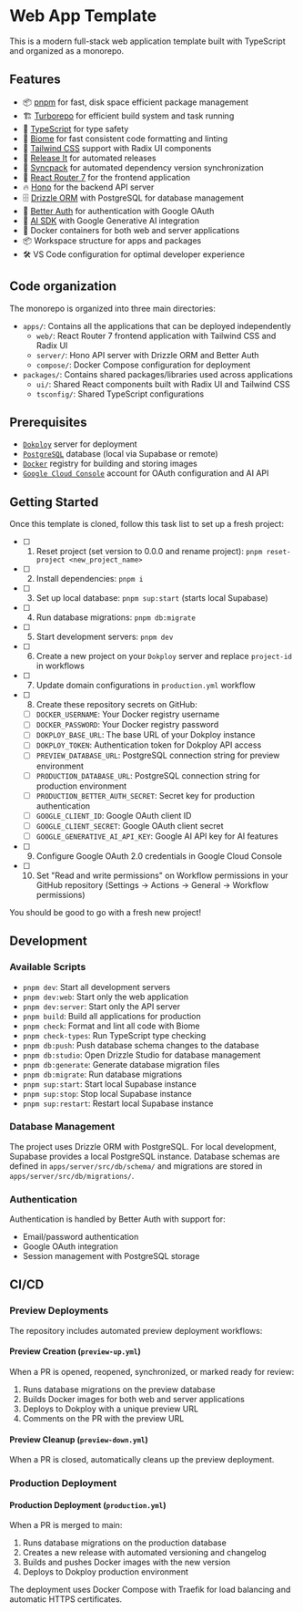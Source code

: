 # Web App Template

This is a modern full-stack web application template built with TypeScript and organized as a monorepo.

## Features

- 📦 [pnpm](https://pnpm.io/) for fast, disk space efficient package management  
- 🏗️ [Turborepo](https://turbo.build/) for efficient build system and task running
- 🔷 [TypeScript](https://www.typescriptlang.org/) for type safety
- 🔨 [Biome](https://biomejs.dev/) for fast consistent code formatting and linting
- 🎨 [Tailwind CSS](https://tailwindcss.com/) support with Radix UI components
- 🚀 [Release It](https://github.com/release-it/release-it) for automated releases
- 🔄 [Syncpack](https://github.com/syncpack/syncpack) for automated dependency version synchronization
- 📱 [React Router 7](https://reactrouter.com/) for the frontend application
- 🔥 [Hono](https://hono.dev/) for the backend API server
- 🗄️ [Drizzle ORM](https://orm.drizzle.team/) with PostgreSQL for database management
- 🔐 [Better Auth](https://better-auth.com/) for authentication with Google OAuth
- 🤖 [AI SDK](https://sdk.vercel.ai/) with Google Generative AI integration
- 🐳 Docker containers for both web and server applications
- 📦 Workspace structure for apps and packages
- 🛠️ VS Code configuration for optimal developer experience

## Code organization

The monorepo is organized into three main directories:

- `apps/`: Contains all the applications that can be deployed independently
  - `web/`: React Router 7 frontend application with Tailwind CSS and Radix UI
  - `server/`: Hono API server with Drizzle ORM and Better Auth
  - `compose/`: Docker Compose configuration for deployment
- `packages/`: Contains shared packages/libraries used across applications
  - `ui/`: Shared React components built with Radix UI and Tailwind CSS
  - `tsconfig/`: Shared TypeScript configurations

## Prerequisites

- [`Dokploy`](https://docs.dokploy.com/docs/core) server for deployment
- [`PostgreSQL`](https://www.postgresql.org/) database (local via Supabase or remote)
- [`Docker`](https://www.docker.com/) registry for building and storing images
- [`Google Cloud Console`](https://console.cloud.google.com/) account for OAuth configuration and AI API

## Getting Started

Once this template is cloned, follow this task list to set up a fresh project:

- [ ] 1. Reset project (set version to 0.0.0 and rename project): `pnpm reset-project <new_project_name>`
- [ ] 2. Install dependencies: `pnpm i`
- [ ] 3. Set up local database: `pnpm sup:start` (starts local Supabase)
- [ ] 4. Run database migrations: `pnpm db:migrate`
- [ ] 5. Start development servers: `pnpm dev`
- [ ] 6. Create a new project on your `Dokploy` server and replace `project-id` in workflows
- [ ] 7. Update domain configurations in `production.yml` workflow
- [ ] 8. Create these repository secrets on GitHub:
  - [ ] `DOCKER_USERNAME`: Your Docker registry username
  - [ ] `DOCKER_PASSWORD`: Your Docker registry password
  - [ ] `DOKPLOY_BASE_URL`: The base URL of your Dokploy instance
  - [ ] `DOKPLOY_TOKEN`: Authentication token for Dokploy API access
  - [ ] `PREVIEW_DATABASE_URL`: PostgreSQL connection string for preview environment
  - [ ] `PRODUCTION_DATABASE_URL`: PostgreSQL connection string for production environment
  - [ ] `PRODUCTION_BETTER_AUTH_SECRET`: Secret key for production authentication
  - [ ] `GOOGLE_CLIENT_ID`: Google OAuth client ID
  - [ ] `GOOGLE_CLIENT_SECRET`: Google OAuth client secret
  - [ ] `GOOGLE_GENERATIVE_AI_API_KEY`: Google AI API key for AI features
- [ ] 9. Configure Google OAuth 2.0 credentials in Google Cloud Console
- [ ] 10. Set "Read and write permissions" on Workflow permissions in your GitHub repository (Settings → Actions → General → Workflow permissions)

You should be good to go with a fresh new project!

## Development

### Available Scripts

- `pnpm dev`: Start all development servers
- `pnpm dev:web`: Start only the web application
- `pnpm dev:server`: Start only the API server
- `pnpm build`: Build all applications for production
- `pnpm check`: Format and lint all code with Biome
- `pnpm check-types`: Run TypeScript type checking
- `pnpm db:push`: Push database schema changes to the database
- `pnpm db:studio`: Open Drizzle Studio for database management
- `pnpm db:generate`: Generate database migration files
- `pnpm db:migrate`: Run database migrations
- `pnpm sup:start`: Start local Supabase instance
- `pnpm sup:stop`: Stop local Supabase instance
- `pnpm sup:restart`: Restart local Supabase instance

### Database Management

The project uses Drizzle ORM with PostgreSQL. For local development, Supabase provides a local PostgreSQL instance. Database schemas are defined in `apps/server/src/db/schema/` and migrations are stored in `apps/server/src/db/migrations/`.

### Authentication

Authentication is handled by Better Auth with support for:
- Email/password authentication
- Google OAuth integration
- Session management with PostgreSQL storage

## CI/CD

### Preview Deployments

The repository includes automated preview deployment workflows:

#### Preview Creation (`preview-up.yml`)

When a PR is opened, reopened, synchronized, or marked ready for review:

1. Runs database migrations on the preview database
2. Builds Docker images for both web and server applications
3. Deploys to Dokploy with a unique preview URL
4. Comments on the PR with the preview URL

#### Preview Cleanup (`preview-down.yml`)

When a PR is closed, automatically cleans up the preview deployment.

### Production Deployment

#### Production Deployment (`production.yml`)

When a PR is merged to main:

1. Runs database migrations on the production database
2. Creates a new release with automated versioning and changelog
3. Builds and pushes Docker images with the new version
4. Deploys to Dokploy production environment

The deployment uses Docker Compose with Traefik for load balancing and automatic HTTPS certificates.
